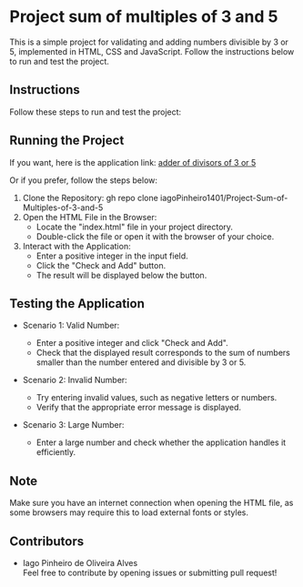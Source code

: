 # Project sum of multiples of 3 and 5
This is a simple project for validating and adding numbers divisible by 3 or 5, implemented in HTML, CSS and JavaScript. Follow the instructions below to run and test the project.

## Instructions
Follow these steps to run and test the project:

## Running the Project

If you want, here is the application link: <a href="https://challenge-gamma-puce.vercel.app/">adder of divisors of 3 or 5</a>

Or if you prefer, follow the steps below:

1. Clone the Repository: gh repo clone iagoPinheiro1401/Project-Sum-of-Multiples-of-3-and-5
2. Open the HTML File in the Browser:
    - Locate the "index.html" file in your project directory.
    - Double-click the file or open it with the browser of your choice.
3. Interact with the Application:
    - Enter a positive integer in the input field.
    - Click the "Check and Add" button.
    - The result will be displayed below the button.

## Testing the Application
- Scenario 1: Valid Number:
  - Enter a positive integer and click "Check and Add".
  -  Check that the displayed result corresponds to the sum of numbers smaller than the number entered and divisible by 3 or 5.

- Scenario 2: Invalid Number:
   - Try entering invalid values, such as negative letters or numbers.
   - Verify that the appropriate error message is displayed.

- Scenario 3: Large Number:
   - Enter a large number and check whether the application handles it efficiently.

## Note
Make sure you have an internet connection when opening the HTML file, as some browsers may require this to load external fonts or styles.

## Contributors
- Iago Pinheiro de Oliveira Alves<br>
Feel free to contribute by opening issues or submitting pull request!

